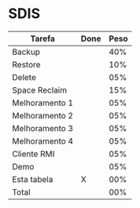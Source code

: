 # SDIS


Tarefa  | Done | Peso
------------- | ------------- | -------------
Backup  |  | 40%
Restore  |  | 10%
Delete  |  | 05%
Space Reclaim  |  | 15%
Melhoramento 1  |  | 05%
Melhoramento 2  |  | 05%
Melhoramento 3  |  | 05%
Melhoramento 4  |  | 05%
Cliente RMI  |  | 05%
Demo  |  | 05%
Esta tabela | X | 00%
Total |  | 00%
